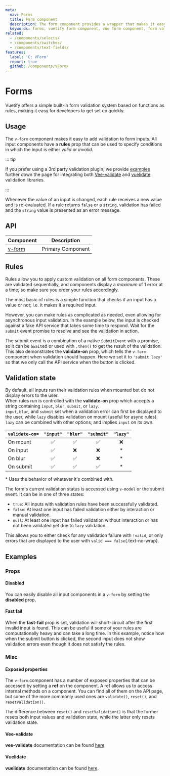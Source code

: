 ```yaml
---
meta:
  nav: Forms
  title: Form component
  description: The form component provides a wrapper that makes it easy to process and control validation states of input components.
  keywords: forms, vuetify form component, vue form component, form validation
related:
  - /components/selects/
  - /components/switches/
  - /components/text-fields/
features:
  label: 'C: VForm'
  report: true
  github: /components/VForm/
---
```


# Forms

Vuetify offers a simple built-in form validation system based on functions as rules, making it easy for developers to get set up quickly.

<page-features />

## Usage

The `v-form` component makes it easy to add validation to form inputs. All input components have a **rules** prop that can be used to specify conditions in which the input is either *valid* or *invalid*.

::: tip

If you prefer using a 3rd party validation plugin, we provide [examples](#vee-validate) further down the page for integrating both [Vee-validate](https://github.com/baianat/Vee-validate) and [vuelidate](https://github.com/vuelidate/vuelidate) validation libraries.

:::

Whenever the value of an input is changed, each rule receives a new value and is re-evaluated. If a rule returns `false` or a `string`, validation has failed and the `string` value is presented as an error message.

<example file="v-form/usage" />

<entry />

## API

| Component | Description |
| - | - |
| [v-form](/api/v-form/) | Primary Component |

<api-inline hide-links />

## Rules

Rules allow you to apply custom validation on all form components. These are validated sequentially, and components display a *maximum* of 1 error at a time; so make sure you order your rules accordingly.

The most basic of rules is a simple function that checks if an input has a value or not; i.e. it makes it a required input.

<example file="v-form/rules-required" />

However, you can make rules as complicated as needed, even allowing for asynchronous input validation. In the example below, the input is checked against a fake API service that takes some time to respond. Wait for the `submit` event promise to resolve and see the validation in action.

<example file="v-form/rules-async" />

The submit event is a combination of a native `SubmitEvent` with a promise, so it can be `await`ed or used with `.then()` to get the result of the validation.
<br>
This also demonstrates the **validate-on** prop, which tells the `v-form` component when validation should happen. Here we set it to `'submit lazy'` so that we only call the API service when the button is clicked.

## Validation state

By default, all inputs run their validation rules when mounted but do not display errors to the user.
<br>
When rules run is controlled with the **validate-on** prop which accepts a string containing `input`, `blur`, `submit`, or `lazy`.
<br>
`input`, `blur`, and `submit` set when a validation error can first be displayed to the user, while `lazy` disables validation on mount (useful for async rules).
<br>
`lazy` can be combined with other options, and implies `input` on its own.

| `validate-on=` | `"input"` | `"blur"` | `"submit"` | `"lazy"` |
|----------------|:---------:|:--------:|:----------:|:--------:|
| On mount       |     ✅     |    ✅     |     ✅      |    ❌     |
| On input       |     ✅     |    ❌     |     ❌      |    *     |
| On blur        |     ✅     |    ✅     |     ❌      |    *     |
| On submit      |     ✅     |    ✅     |     ✅      |    *     |
<p class="text-caption">* Uses the behavior of whatever it's combined with.</p>

The form's current validation status is accessed using `v-model` or the submit event. It can be in one of three states:

- `true`: All inputs with validation rules have been successfully validated.
- `false`: At least one input has failed validation either by interaction or manual validation.
- `null`: At least one input has failed validation without interaction or has not been validated yet due to `lazy` validation.

This allows you to either check for any validation failure with `!valid`, or only errors that are displayed to the user with `valid === false`{.text-no-wrap}.

## Examples

### Props

#### Disabled

You can easily disable all input components in a `v-form` by setting the **disabled** prop.

<example file="v-form/prop-disabled" />

#### Fast fail

When the **fast-fail** prop is set, validation will short-circuit after the first invalid input is found. This can be useful if some of your rules are computationally heavy and can take a long time. In this example, notice how when the submit button is clicked, the second input does not show validation errors even though it does not satisfy the rules.

<example file="v-form/prop-fast-fail" />

### Misc

#### Exposed properties

The `v-form` component has a number of exposed properties that can be accessed by setting a **ref** on the component. A ref allows us to access internal methods on a component. You can find all of them on the API page, but some of the more commonly used ones are `validate()`, `reset()`, and `resetValidation()`.

The difference between `reset()` and `resetValidation()` is that the former resets both input values and validation state, while the latter only resets validation state.

<example file="v-form/misc-exposed" />

#### Vee-validate

**vee-validate** documentation can be found [here](https://vee-validate.logaretm.com/v4/).

<example file="v-form/misc-vee-validate" />

#### Vuelidate

**vuelidate** documentation can be found [here](https://vuelidate-next.netlify.app/).

<example file="v-form/misc-vuelidate" />
